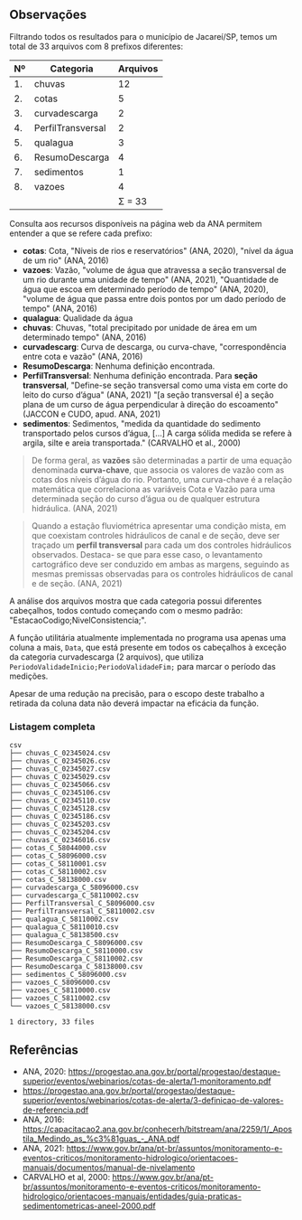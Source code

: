 ## Observações

Filtrando todos os resultados para o município de Jacareí/SP, temos um
total de 33 arquivos com 8 prefixos diferentes:

| Nº | Categoria            | Arquivos |
|----|----------------------|----------|
| 1. | chuvas               |    12    |
| 2. | cotas                |     5    |
| 3. | curvadescarga        |     2    |
| 4. | PerfilTransversal    |     2    |
| 5. | qualagua             |     3    |
| 6. | ResumoDescarga       |     4    |
| 7. | sedimentos           |     1    |
| 8. | vazoes               |     4    |
|    |                      | Σ = 33   |

Consulta aos recursos disponíveis na página web da ANA permitem entender a que se refere cada prefixo:

- **cotas**: Cota, "Níveis de rios e reservatórios" (ANA, 2020), "nível da água de um rio" (ANA, 2016)
- **vazoes**: Vazão, "volume de água que atravessa a seção transversal de um
rio durante uma unidade de tempo" (ANA, 2021), "Quantidade de água que escoa em determinado período de tempo" (ANA, 2020), "volume de água que passa entre dois pontos por um dado período de tempo" (ANA, 2016)
- **qualagua**: Qualidade da água
- **chuvas**: Chuvas, "total precipitado por unidade de área em um determinado tempo" (ANA, 2016)
- **curvadescarg**: Curva de descarga, ou curva-chave, "correspondência entre cota e vazão" (ANA, 2016)
- **ResumoDescarga**: Nenhuma definição encontrada.
- **PerfilTransversal**: Nenhuma definição encontrada. Para **seção transversal**, "Define-se seção transversal como uma vista em corte do leito do curso d’água" (ANA, 2021) "[a seção transversal é] a seção plana de um curso de água perpendicular à direção do escoamento" (JACCON e CUDO, apud. ANA, 2021)
- **sedimentos**: Sedimentos, "medida da quantidade do sedimento transportado pelos cursos d’água, [...] A carga sólida medida se refere à argila, silte e areia transportada." (CARVALHO et al., 2000)

> De forma geral, as **vazões** são determinadas a partir de uma equação denominada **curva-chave**, que associa os valores de vazão com as cotas dos níveis d’água do rio. Portanto, uma curva-chave é a relação matemática que correlaciona as variáveis Cota e Vazão para uma determinada seção do curso d’água ou de qualquer estrutura hidráulica. (ANA, 2021)

> Quando a estação fluviométrica apresentar uma condição mista, em que coexistam controles hidráulicos de canal e de seção, deve ser traçado um **perfil transversal** para cada um dos controles hidráulicos observados. Destaca- se que para esse caso, o levantamento cartográfico deve ser conduzido em ambas as margens, seguindo as mesmas premissas observadas para os controles hidráulicos de canal e de seção. (ANA, 2021)

A análise dos arquivos mostra que cada categoria possui diferentes cabeçalhos, todos contudo começando com o mesmo padrão: "EstacaoCodigo;NivelConsistencia;".

A função utilitária atualmente implementada no programa usa apenas uma coluna a mais, `Data`, que está presente em todos os cabeçalhos à exceção da categoria curvadescarga (2 arquivos), que utiliza `PeriodoValidadeInicio;PeriodoValidadeFim;` para marcar o período das medições.

Apesar de uma redução na precisão, para o escopo deste trabalho a retirada da coluna data não deverá impactar na eficácia da função.

### Listagem completa

```
csv
├── chuvas_C_02345024.csv
├── chuvas_C_02345026.csv
├── chuvas_C_02345027.csv
├── chuvas_C_02345029.csv
├── chuvas_C_02345066.csv
├── chuvas_C_02345106.csv
├── chuvas_C_02345110.csv
├── chuvas_C_02345128.csv
├── chuvas_C_02345186.csv
├── chuvas_C_02345203.csv
├── chuvas_C_02345204.csv
├── chuvas_C_02346016.csv
├── cotas_C_58044000.csv
├── cotas_C_58096000.csv
├── cotas_C_58110001.csv
├── cotas_C_58110002.csv
├── cotas_C_58138000.csv
├── curvadescarga_C_58096000.csv
├── curvadescarga_C_58110002.csv
├── PerfilTransversal_C_58096000.csv
├── PerfilTransversal_C_58110002.csv
├── qualagua_C_58110002.csv
├── qualagua_C_58110010.csv
├── qualagua_C_58138500.csv
├── ResumoDescarga_C_58096000.csv
├── ResumoDescarga_C_58110000.csv
├── ResumoDescarga_C_58110002.csv
├── ResumoDescarga_C_58138000.csv
├── sedimentos_C_58096000.csv
├── vazoes_C_58096000.csv
├── vazoes_C_58110000.csv
├── vazoes_C_58110002.csv
└── vazoes_C_58138000.csv

1 directory, 33 files
```

## Referências

- ANA, 2020: <https://progestao.ana.gov.br/portal/progestao/destaque-superior/eventos/webinarios/cotas-de-alerta/1-monitoramento.pdf>
- <https://progestao.ana.gov.br/portal/progestao/destaque-superior/eventos/webinarios/cotas-de-alerta/3-definicao-de-valores-de-referencia.pdf>
- ANA, 2016: <https://capacitacao2.ana.gov.br/conhecerh/bitstream/ana/2259/1/_Apostila_Medindo_as_%c3%81guas_-_ANA.pdf>
- ANA, 2021: <https://www.gov.br/ana/pt-br/assuntos/monitoramento-e-eventos-criticos/monitoramento-hidrologico/orientacoes-manuais/documentos/manual-de-nivelamento>
- CARVALHO et al, 2000: <https://www.gov.br/ana/pt-br/assuntos/monitoramento-e-eventos-criticos/monitoramento-hidrologico/orientacoes-manuais/entidades/guia-praticas-sedimentometricas-aneel-2000.pdf>
